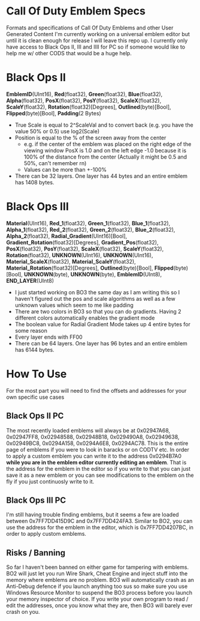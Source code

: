 # Call Of Duty Emblem Specs
Formats and specifications of Call Of Duty Emblems and other User Generated Content
I'm currently working on a universal emblem editor but until it is clean enough for release I will leave this repo up.
I currently only have access to Black Ops II, III and IIII for PC so if someone would like to help me w/ other CODS that would be a huge help.

# Black Ops II
**EmblemID**(UInt16), **Red**(float32), **Green**(float32), **Blue**(float32), **Alpha**(float32), **PosX**(float32), **PosY**(float32), **ScaleX**(float32), **ScaleY**(float32), **Rotation**(float32)[Degrees], **Outlined**(byte)[Bool], **Flipped**(byte)[Bool], **Padding**(2 Bytes)
* True Scale is equal to 2^ScaleVal and to convert back (e.g. you have the value 50% or 0.5) use log2(Scale)
* Position is equal to the % of the screen away from the center 
  - e.g. if the center of the emblem was placed on the right edge of the viewing window PosX is 1.0 and on the left edge -1.0 because it is 100% of the distance from the center (Actually it might be 0.5 and 50%, can't remember rn)
  - Values can be more than +-100%
* There can be 32 layers. One layer has 44 bytes and an entire emblem has 1408 bytes.
  
 # Black Ops III
 **Material**(UInt16), **Red_1**(float32), **Green_1**(float32), **Blue_1**(float32), **Alpha_1**(float32), **Red_2**(float32), **Green_2**(float32), **Blue_2**(float32), **Alpha_2**(float32), **Radial_Gradient**(UInt16)[Bool], **Gradient_Rotation**(float32)[Degrees], **Gradient_Pos**(float32), **PosX**(float32), **PosY**(float32), **ScaleX**(float32), **ScaleY**(float32), **Rotation**(float32), **UNKNOWN**(UInt16), **UNKNOWN**(UInt16), **Material_ScaleX**(float32), **Material_ScaleY**(float32), **Material_Rotation**(float32)[Degrees], **Outlined**(byte)[Bool], **Flipped**(byte)[Bool], **UNKNOWN**(byte), **UNKNOWN**(byte), **EmblemID**(UInt8), **END_LAYER**(UInt8)
 * I just started working on BO3 the same day as I am writing this so I haven't figured out the pos and scale algorithms as well as a few unknown values which seem to me like padding
 * There are two colors in BO3 so that you can do gradients. Having 2 different colors automatically enables the gradient mode
 * The boolean value for Radial Gradient Mode takes up 4 entire bytes for some reason
 * Every layer ends with FF00
 * There can be 64 layers. One layer has 96 bytes and an entire emblem has 6144 bytes.
 
 # How To Use
 For the most part you will need to find the offsets and addresses for your own specific use cases
  ## Black Ops II PC
  The most recently loaded emblems will always be at 0x02947A68, 0x02947FF8, 0x02948588, 0x02948B18, 0x029490A8, 0x02949638, 0x02949BC8, 0x0294A158, 0x0294A6E8, 0x0294AC78. This is the entire page of emblems if you were to look in baracks or on CODTV etc.
  In order to apply a custom emblem you can write it to the address 0x0294B7A0 **while you are in the emblem editor currently editing an emblem**. That is the address for the emblem in the editor so if you write to that you can just save it as a new emblem or you can see modifications to the emblem on the fly if you just continuosly write to it.
  ## Black Ops III PC
  I'm still having trouble finding emblems, but it seems a few are loaded between 0x7FF7DD415D9C and 0x7FF7DD424FA3. Similar to BO2, you can use the address for the emblem in the editor, which is 0x7FF7DD4207BC, in order to apply custom emblems.
  ## Risks / Banning
  So far I haven't been banned on either game for tampering with emblems. BO2 will just let you run Wire Shark, Cheat Engine and inject stuff into the memory where emblems are no problem. BO3 will automatically crash as an Anti-Debug defence if you launch anything too sus so make sure you use Windows Resource Monitor to suspend the BO3 process before you launch your memory inspector of choice. If you write your own program to read / edit the addresses, once you know what they are, then BO3 will barely ever crash on you.
